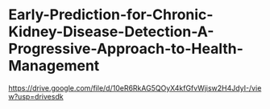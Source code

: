 # Early-Prediction-for-Chronic-Kidney-Disease-Detection-A-Progressive-Approach-to-Health-Management


https://drive.google.com/file/d/10eR6RkAG5QOyX4kfGfvWjisw2H4JdyI-/view?usp=drivesdk
